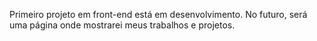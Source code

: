 Primeiro projeto em front-end está em desenvolvimento. No futuro, será uma página onde mostrarei meus trabalhos e projetos.
